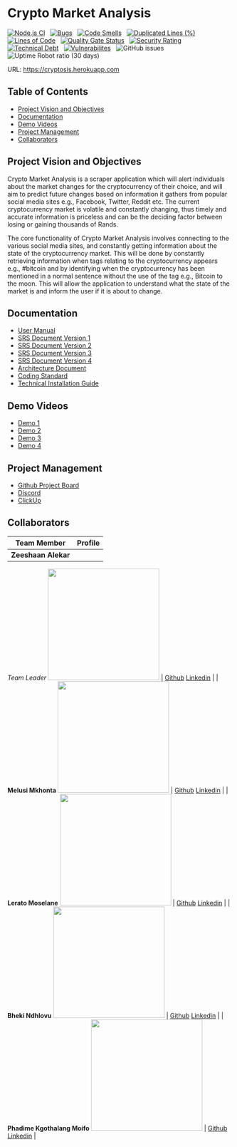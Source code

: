 # Crypto Market Analysis
[![Node.js CI](https://github.com/COS301-SE-2021/Crypto-Market-Analysis/actions/workflows/node.js.yml/badge.svg)](https://github.com/COS301-SE-2021/Crypto-Market-Analysis/actions/workflows/node.js.yml) &nbsp; [![Bugs](https://sonarcloud.io/api/project_badges/measure?project=COS301-SE-2021_Crypto-Market-Analysis&metric=bugs)](https://sonarcloud.io/dashboard?id=COS301-SE-2021_Crypto-Market-Analysis) &nbsp; [![Code Smells](https://sonarcloud.io/api/project_badges/measure?project=COS301-SE-2021_Crypto-Market-Analysis&metric=code_smells)](https://sonarcloud.io/dashboard?id=COS301-SE-2021_Crypto-Market-Analysis) &nbsp; [![Duplicated Lines (%)](https://sonarcloud.io/api/project_badges/measure?project=COS301-SE-2021_Crypto-Market-Analysis&metric=duplicated_lines_density)](https://sonarcloud.io/dashboard?id=COS301-SE-2021_Crypto-Market-Analysis) &nbsp; [![Lines of Code](https://sonarcloud.io/api/project_badges/measure?project=COS301-SE-2021_Crypto-Market-Analysis&metric=ncloc)](https://sonarcloud.io/dashboard?id=COS301-SE-2021_Crypto-Market-Analysis) &nbsp; [![Quality Gate Status](https://sonarcloud.io/api/project_badges/measure?project=COS301-SE-2021_Crypto-Market-Analysis&metric=alert_status)](https://sonarcloud.io/dashboard?id=COS301-SE-2021_Crypto-Market-Analysis) &nbsp; [![Security Rating](https://sonarcloud.io/api/project_badges/measure?project=COS301-SE-2021_Crypto-Market-Analysis&metric=security_rating)](https://sonarcloud.io/dashboard?id=COS301-SE-2021_Crypto-Market-Analysis) &nbsp; [![Technical Debt](https://sonarcloud.io/api/project_badges/measure?project=COS301-SE-2021_Crypto-Market-Analysis&metric=sqale_index)](https://sonarcloud.io/dashboard?id=COS301-SE-2021_Crypto-Market-Analysis) &nbsp; [![Vulnerabilites](https://sonarcloud.io/api/project_badges/measure?project=COS301-SE-2021_Crypto-Market-Analysis&metric=vulnerabilities)](https://sonarcloud.io/dashboard?id=COS301-SE-2021_Crypto-Market-Analysis) &nbsp; ![GitHub issues](https://img.shields.io/github/issues/COS301-SE-2021/Crypto-Market-Analysis) &nbsp; ![Uptime Robot ratio (30 days)](https://img.shields.io/uptimerobot/ratio/m788320564-5cdf04f0d1344570bd765b7f) &nbsp; 

URL: https://cryptosis.herokuapp.com

## Table of Contents
- [Project Vision and Objectives](#project-vision-and-objectives)  
- [Documentation](#documentation)
- [Demo Videos](#demo-videos)  
- [Project Management](#project-management)
- [Collaborators](#collaborators)
## Project Vision and Objectives
Crypto Market Analysis is a scraper application which will alert individuals about the market changes for 
the cryptocurrency of their choice, and will aim to predict future changes based on information it 
gathers from popular social media sites e.g., Facebook, Twitter, Reddit etc. The current cryptocurrency 
market is volatile and constantly changing, thus timely and accurate information is priceless and can be 
the deciding factor between losing or gaining thousands of Rands.

The core functionality of Crypto Market Analysis involves connecting to the various social media sites, 
and constantly getting information about the state of the cryptocurrency market. This will be done by 
constantly retrieving information when tags relating to the cryptocurrency appears e.g., #bitcoin and by 
identifying when the cryptocurrency has been mentioned in a normal sentence without the use of the 
tag e.g., Bitcoin to the moon. This will allow the application to understand what the state of the market 
is and inform the user if it is about to change.

## Documentation
- [User Manual](https://drive.google.com/file/d/1_AqY62d0dyGfTa6fod8QRe3099rYuNga/view?usp=sharing)
- [SRS Document Version 1](https://drive.google.com/file/d/1pY_mQmYjqIm7jmzyNq_VxGB_UZh5Rlom/view?usp=sharing)
- [SRS Document Version 2](https://drive.google.com/file/d/17TvDLoYiGK0mdSYBkV_ICNdrCxuS7wZz/view?usp=sharing)
- [SRS Document Version 3](https://drive.google.com/file/d/1rv-3MnSJHkgcU5abny-xSlFOZaqpNnc4/view?usp=sharing)
- [SRS Document Version 4](https://drive.google.com/file/d/1YWjAKHNTt8MpVHp0PfOIvIXKlx3DQLI_/view?usp=sharing)
- [Architecture Document](https://drive.google.com/file/d/1G4JMxFtHQXFOVpyDLLiS2qN9oRh5VzBz/view?usp=sharing)
- [Coding Standard](https://drive.google.com/file/d/1hhakp7iTLAtutc2fM7ygObbTxdInYFAt/view?usp=sharing)
- [Technical Installation Guide](https://drive.google.com/file/d/1ZxoTLOlXS5Wg35bwQpnEBOG5eHfzUZ9i/view?usp=sharing)
## Demo Videos
- [Demo 1](https://drive.google.com/file/d/10VWnXqI9cWJKdfY-M69qh-IMqVguGrGT/view?usp=sharing)
- [Demo 2](https://drive.google.com/file/d/1fskbcnS5MpdyLPBwvptz5oRf9zCwOB7f/view?usp=sharing)
- [Demo 3](https://drive.google.com/file/d/1H6lmlbA4ENauxB_NuLxEtWVfEb8_gvpb/view?usp=sharing)
- [Demo 4]()
## Project Management
- [Github Project Board](https://github.com/COS301-SE-2021/Crypto-Market-Analysis/projects/1)
- [Discord](https://discord.gg/aPnHcSXA)
- [ClickUp](https://clickup.up.ac.za/webapps/blackboard/execute/announcement?method=search&context=course_entry&course_id=_140238_1&handle=announcements_entry&mode=view#)
## Collaborators
| Team Member | Profile | 
| ----------- | ------- |
| **Zeeshaan Alekar** 
*Team Leader*
<img src="https://media-exp1.licdn.com/dms/image/C4D03AQFjJBK2bJ7ouQ/profile-displayphoto-shrink_200_200/0/1618577870324?e=1634774400&v=beta&t=MBFHpKBiDdokBysuUFkSR_RezlizDbYzeUwdnpl103I" width="250" height="250"> | [Github](https://github.com/Zee864/Zee864) [Linkedin](https://www.linkedin.com/in/zeeshaan-alekar-bb5107210/) | 
|  **Melusi Mkhonta** 
<img src="https://media-exp1.licdn.com/dms/image/C4D03AQHmAT8DMMsJxQ/profile-displayphoto-shrink_200_200/0/1556401991717?e=1634774400&v=beta&t=2UHj_Mdv1dsQbIRKVmlpVfvqGx7lfkSWce1LtiH7TdE" width="250" height="250"> | [Github](https://github.com/MelussiMkhonta) [Linkedin](https://www.linkedin.com/in/dinho-mkhonta-997b85185/) | 
|  **Lerato Moselane** 
<img src="https://media-exp1.licdn.com/dms/image/C4D03AQFCuFCADPonVQ/profile-displayphoto-shrink_200_200/0/1618497881777?e=1634774400&v=beta&t=u1ltizoX_O2_9ssv7NfzeS5kwXnBgximd0FhqlVkNuk" width="250" height="250"> | [Github](https://github.com/u18037951) [Linkedin](https://www.linkedin.com/in/lerato-moselane-b7aa9220b/) |
|  **Bheki Ndhlovu** 
<img src="https://i.ibb.co/MZyt31b/Whats-App-Image-2021-06-04-at-01-43-16.jpg" width="250" height="250"> | [Github](https://github.com/BhekiNdhlovu) [Linkedin](https://www.linkedin.com/in/bheki-ndhlovu-46260010b/) |
|  **Phadime Kgothalang Moifo** 
<img src="https://i.ibb.co/pP5PcFF/Whats-App-Image-2021-08-18-at-19-29-07.jpg" width="250" height="250"> | [Github](https://kg-3rd.github.io/) [Linkedin](https://www.linkedin.com/in/kgothalang-moifo-0a773b1a9/) |
